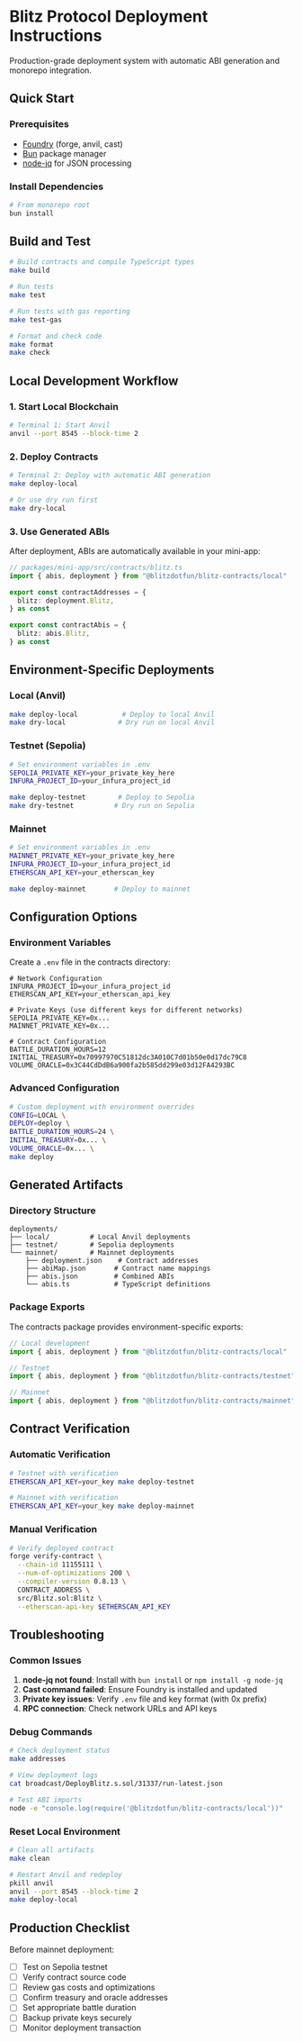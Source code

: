# Blitz Protocol Deployment Instructions

Production-grade deployment system with automatic ABI generation and monorepo integration.

## Quick Start

### Prerequisites

- [Foundry](https://book.getfoundry.sh/getting-started/installation) (forge, anvil, cast)
- [Bun](https://bun.sh/) package manager
- [node-jq](https://github.com/sanack/node-jq) for JSON processing

### Install Dependencies

```bash
# From monorepo root
bun install
```

## Build and Test

```bash
# Build contracts and compile TypeScript types
make build

# Run tests
make test

# Run tests with gas reporting
make test-gas

# Format and check code
make format
make check
```

## Local Development Workflow

### 1. Start Local Blockchain

```bash
# Terminal 1: Start Anvil
anvil --port 8545 --block-time 2
```

### 2. Deploy Contracts

```bash
# Terminal 2: Deploy with automatic ABI generation
make deploy-local

# Or use dry run first
make dry-local
```

### 3. Use Generated ABIs

After deployment, ABIs are automatically available in your mini-app:

```typescript
// packages/mini-app/src/contracts/blitz.ts
import { abis, deployment } from "@blitzdotfun/blitz-contracts/local"

export const contractAddresses = {
  blitz: deployment.Blitz,
} as const

export const contractAbis = {
  blitz: abis.Blitz,
} as const
```

## Environment-Specific Deployments

### Local (Anvil)

```bash
make deploy-local           # Deploy to local Anvil
make dry-local             # Dry run on local Anvil
```

### Testnet (Sepolia)

```bash
# Set environment variables in .env
SEPOLIA_PRIVATE_KEY=your_private_key_here
INFURA_PROJECT_ID=your_infura_project_id

make deploy-testnet        # Deploy to Sepolia
make dry-testnet          # Dry run on Sepolia
```

### Mainnet

```bash
# Set environment variables in .env  
MAINNET_PRIVATE_KEY=your_private_key_here
INFURA_PROJECT_ID=your_infura_project_id
ETHERSCAN_API_KEY=your_etherscan_key

make deploy-mainnet       # Deploy to mainnet
```

## Configuration Options

### Environment Variables

Create a `.env` file in the contracts directory:

```env
# Network Configuration
INFURA_PROJECT_ID=your_infura_project_id
ETHERSCAN_API_KEY=your_etherscan_api_key

# Private Keys (use different keys for different networks)
SEPOLIA_PRIVATE_KEY=0x...
MAINNET_PRIVATE_KEY=0x...

# Contract Configuration
BATTLE_DURATION_HOURS=12
INITIAL_TREASURY=0x70997970C51812dc3A010C7d01b50e0d17dc79C8
VOLUME_ORACLE=0x3C44CdDdB6a900fa2b585dd299e03d12FA4293BC
```

### Advanced Configuration

```bash
# Custom deployment with environment overrides
CONFIG=LOCAL \
DEPLOY=deploy \
BATTLE_DURATION_HOURS=24 \
INITIAL_TREASURY=0x... \
VOLUME_ORACLE=0x... \
make deploy
```

## Generated Artifacts

### Directory Structure

```
deployments/
├── local/          # Local Anvil deployments
├── testnet/        # Sepolia deployments  
└── mainnet/        # Mainnet deployments
    ├── deployment.json    # Contract addresses
    ├── abiMap.json       # Contract name mappings
    ├── abis.json         # Combined ABIs
    └── abis.ts           # TypeScript definitions
```

### Package Exports

The contracts package provides environment-specific exports:

```typescript
// Local development
import { abis, deployment } from "@blitzdotfun/blitz-contracts/local"

// Testnet
import { abis, deployment } from "@blitzdotfun/blitz-contracts/testnet" 

// Mainnet
import { abis, deployment } from "@blitzdotfun/blitz-contracts/mainnet"
```

## Contract Verification

### Automatic Verification

```bash
# Testnet with verification
ETHERSCAN_API_KEY=your_key make deploy-testnet

# Mainnet with verification  
ETHERSCAN_API_KEY=your_key make deploy-mainnet
```

### Manual Verification

```bash
# Verify deployed contract
forge verify-contract \
  --chain-id 11155111 \
  --num-of-optimizations 200 \
  --compiler-version 0.8.13 \
  CONTRACT_ADDRESS \
  src/Blitz.sol:Blitz \
  --etherscan-api-key $ETHERSCAN_API_KEY
```

## Troubleshooting

### Common Issues

1. **node-jq not found**: Install with `bun install` or `npm install -g node-jq`
2. **Cast command failed**: Ensure Foundry is installed and updated
3. **Private key issues**: Verify `.env` file and key format (with 0x prefix)
4. **RPC connection**: Check network URLs and API keys

### Debug Commands

```bash
# Check deployment status
make addresses

# View deployment logs
cat broadcast/DeployBlitz.s.sol/31337/run-latest.json

# Test ABI imports
node -e "console.log(require('@blitzdotfun/blitz-contracts/local'))"
```

### Reset Local Environment

```bash
# Clean all artifacts
make clean

# Restart Anvil and redeploy
pkill anvil
anvil --port 8545 --block-time 2
make deploy-local
```

## Production Checklist

Before mainnet deployment:

- [ ] Test on Sepolia testnet
- [ ] Verify contract source code
- [ ] Review gas costs and optimizations  
- [ ] Confirm treasury and oracle addresses
- [ ] Set appropriate battle duration
- [ ] Backup private keys securely
- [ ] Monitor deployment transaction